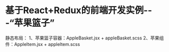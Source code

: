 # 基于React+Redux的前端开发实例---“苹果篮子”

静态布局：
    1、苹果篮子容器：AppleBasket.jsx + appleBasket.scss
    2、苹果组件：AppleItem.jsx + appleItem.scss